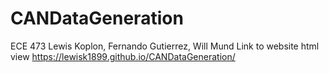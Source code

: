 # CANDataGeneration
ECE 473 Lewis Koplon, Fernando Gutierrez, Will Mund
 Link to website html view https://lewisk1899.github.io/CANDataGeneration/
